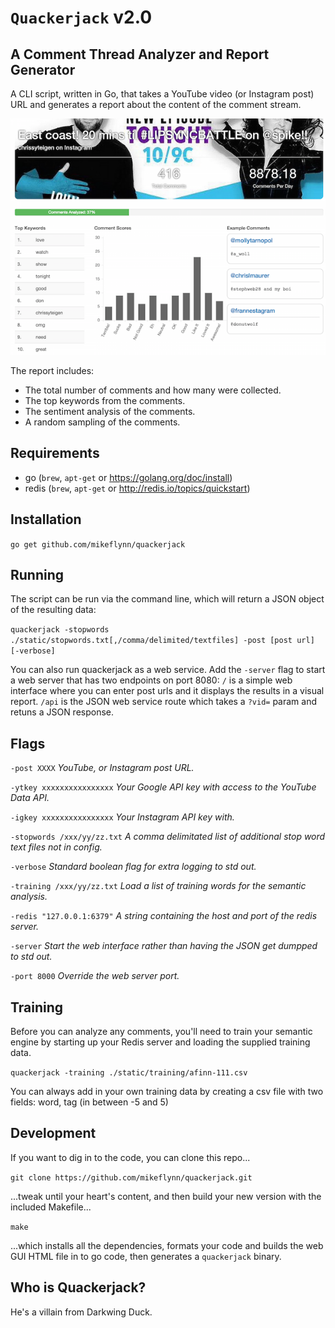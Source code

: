 # `Quackerjack` v2.0
## A Comment Thread Analyzer and Report Generator

A CLI script, written in Go, that takes a YouTube video (or Instagram post) URL and generates a report about the content of the comment stream.

![Web GUI](/static/web-gui.png)

The report includes:
* The total number of comments and how many were collected.
* The top keywords from the comments.
* The sentiment analysis of the comments.
* A random sampling of the comments.

## Requirements

* go (`brew`, `apt-get` or https://golang.org/doc/install)
* redis (`brew`, `apt-get` or http://redis.io/topics/quickstart)

## Installation

`go get github.com/mikeflynn/quackerjack`

## Running

The script can be run via the command line, which will return a JSON object of the resulting data:

`quackerjack -stopwords ./static/stopwords.txt[,/comma/delimited/textfiles] -post [post url] [-verbose]`

You can also run quackerjack as a web service. Add the `-server` flag to start a web server that has two endpoints on port 8080: `/` is a simple web interface where you can enter post urls and it displays the results in a visual report. `/api` is the JSON web service route which takes a `?vid=` param and retuns a JSON response.

## Flags

`-post XXXX` _YouTube, or Instagram post URL._

`-ytkey xxxxxxxxxxxxxxxx` _Your Google API key with access to the YouTube Data API._

`-igkey xxxxxxxxxxxxxxxx` _Your Instagram API key with._

`-stopwords /xxx/yy/zz.txt` _A comma delimitated list of additional stop word text files not in config._

`-verbose` _Standard boolean flag for extra logging to std out._

`-training /xxx/yy/zz.txt` _Load a list of training words for the semantic analysis._

`-redis "127.0.0.1:6379"` _A string containing the host and port of the redis server._

`-server` _Start the web interface rather than having the JSON get dumpped to std out._

`-port 8000` _Override the web server port._

## Training

Before you can analyze any comments, you'll need to train your semantic engine by starting up your Redis server and loading the supplied training data.

`quackerjack -training ./static/training/afinn-111.csv`

You can always add in your own training data by creating a csv file with two fields: word, tag (in between -5 and 5)

## Development

If you want to dig in to the code, you can clone this repo...

`git clone https://github.com/mikeflynn/quackerjack.git`

...tweak until your heart's content, and then build your new version with the included Makefile...

`make`

...which installs all the dependencies, formats your code and builds the web GUI HTML file in to go code, then generates a `quackerjack` binary.

## Who is Quackerjack?

He's a villain from Darkwing Duck.

